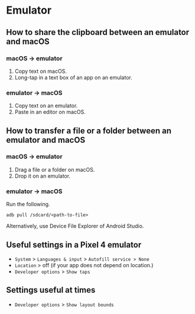 # Emulator
## How to share the clipboard between an emulator and macOS
### macOS -> emulator
1. Copy text on macOS.
2. Long-tap in a text box of an app on an emulator.

### emulator -> macOS
1. Copy text on an emulator.
2. Paste in an editor on macOS.

## How to transfer a file or a folder between an emulator and macOS
### macOS -> emulator
1. Drag a file or a folder on macOS.
2. Drop it on an emulator.

### emulator -> macOS
Run the following.
```shell
adb pull /sdcard/<path-to-file>
```
Alternatively, use Device File Explorer of Android Studio.

## Useful settings in a Pixel 4 emulator
* `System` > `Languages & input` > `Autofill service > None`
* `Location` > off (if your app does not depend on location.)
* `Developer options` > `Show taps`

## Settings useful at times
* `Developer options` > `Show layout bounds`

